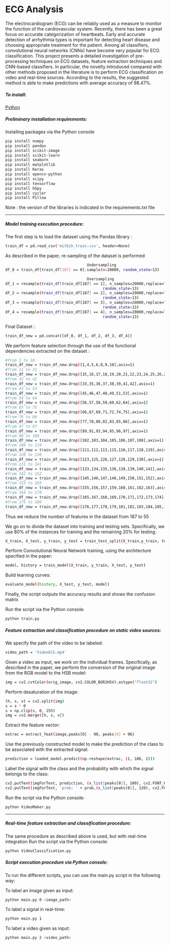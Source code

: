 # ECG Analysis
The electrocardiogram (ECG) can be reliably used as a measure to monitor the function of the cardiovascular system. Recently, there has been a great focus on accurate categorization of heartbeats. Early and accurate detection of arrhythmia types is important for detecting heart disease and choosing appropriate treatment for the patient. Among all classifiers, convolutional neural networks (CNNs) have become very popular for ECG classification. This project presents a detailed investigation of pre-processing techniques on ECG datasets, feature extraction techniques and CNN-based classifiers. In particular, the novelty introduced compared with other methods proposed in the literature is to perform ECG classification on video and real-time sources. According to the results, the suggested method is able to make predictions with average accuracy of 98.47%.

##### To install:
[Python](https://www.python.org/downloads/)

##### Preliminary installation requirements:
Installing packages via the Python console
```bash
pip install numpy
pip install pandas
pip install scikit-image
pip install scikit-learn
pip install seaborn
pip install matplotlib
pip install Keras
pip install opencv-python
pip install scipy
pip install tensorflow
pip install h5py
pip install cycler
pip install Pillow
```
Note : the version of the libraries is indicated in the requirements.txt file

---
##### Model training execution procedure: 
The first step is to load the dataset using the Pandas library : 
```bash
train_df = pd.read_csv('mitbih_train.csv', header=None)
```

As described in the paper, re-sampling of the dataset is performed
```bash
                                    Undersampling
df_0 = train_df[train_df[187] == 0].sample(n=20000, random_state=13)

                                    Oversampling
df_1 = resample(train_df[train_df[187] == 1], n_samples=20000,replace=True,
                                           random_state=13)
df_2 = resample(train_df[train_df[187] == 2], n_samples=20000,replace=True,
                                           random_state=13)
df_3 = resample(train_df[train_df[187] == 3], n_samples=20000,replace=True,
                                           random_state=13)
df_4 = resample(train_df[train_df[187] == 4], n_samples=20000,replace=True,
                                           random_state=13)
```
Final Dataset : 
```bash
train_df_new = pd.concat([df_0, df_1, df_2, df_3, df_4])
```
We perform feature selection through the use of the functional dependencies extracted on the dataset : 
```bash
#from 1 to 10
train_df_new = train_df_new.drop([1,4,5,6,8,9,10],axis=1)
#from 11 to 31
train_df_new = train_df_new.drop([15,16,17,18,19,20,21,22,23,24,25,26,27,28,29,30,31],axis=1)
#from 32 to 42
train_df_new = train_df_new.drop([33,35,36,37,38,39,41,42],axis=1)
#from 43 to 53
train_df_new = train_df_new.drop([45,46,47,48,49,51,53],axis=1)
#from 54 to 64
train_df_new = train_df_new.drop([56,57,58,59,60,62,64],axis=1)
#from 65 to 75
train_df_new = train_df_new.drop([66,67,69,71,72,74,75],axis=1)
#from 76 to 86
train_df_new = train_df_new.drop([77,78,80,82,83,85,86],axis=1)
#from 87 to 97
train_df_new = train_df_new.drop([89,91,93,94,95,96,97],axis=1)
#from 98 to 108
train_df_new = train_df_new.drop([102,103,104,105,106,107,108],axis=1)
#from 109 to 119
train_df_new = train_df_new.drop([111,112,113,115,116,117,118,119],axis=1)
#from 120 to 130
train_df_new = train_df_new.drop([123,125,126,127,128,129,130],axis=1)
#from 131 to 141
train_df_new = train_df_new.drop([133,134,135,136,138,139,140,141],axis=1)
#from 142 to 152
train_df_new = train_df_new.drop([145,146,147,148,149,150,151,152],axis=1)
#from 153 to 163
train_df_new = train_df_new.drop([155,156,157,159,160,161,162,163],axis=1)
#from 164 to 174
train_df_new = train_df_new.drop([165,167,168,169,170,171,172,173,174],axis=1)
#from 175 to 186
train_df_new = train_df_new.drop([176,177,178,179,181,182,183,184,185,186],axis=1)
```
Thus we reduce the number of features in the dataset from 187 to 55

We go on to divide the dataset into training and testing sets. Specifically, we use 80% of the instances for training and the remaining 20% for testing:
```bash
X_train, X_test, y_train, y_test = train_test_split(X_train,y_train, test_size = 0.2, random_state = 42)
```
Perform Convolutional Neural Network training, using the architecture specified in the paper:
```bash
model, history = train_model(X_train, y_train, X_test, y_test)
```
Build learning curves: 
```bash
evaluate_model(history, X_test, y_test, model)
```
Finally, the script outputs the accuracy results and shows the confusion matrix

Run the script via the Python console:
```bash
python train.py
```
##### Feature extraction and classification procedure on static video sources: 
We specify the path of the video to be labeled:
```bash
video_path = 'VideoECG.mp4'
```
Given a video as input, we work on the individual frames. Specifically, as described in the paper, we perform the conversion of the original image from the RGB model to the HSB model:
```bash
img = cv2.cvtColor(orig_image, cv2.COLOR_BGR2HSV).astype("float32")
```
Perform desaturation of the image: 
```bash
(h, s, v) = cv2.split(img)
s = s * 0
s = np.clip(s, 0, 255)
img = cv2.merge([h, s, v])
```
Extract the feature vector:
```bash
extrac = extract_feat(image,peaks[0] - 90, peaks[0] + 96)
```
Use the previously constructed model to make the prediction of the class to be associated with the extracted signal: 
```bash
prediction = loaded_model.predict(np.reshape(extrac, (1, 186, 1)))
```
Label the signal with the class and the probability with which the signal belongs to the class:
```bash
cv2.putText(imgForText, prediction, (x_list[peaks[0]], 100), cv2.FONT_HERSHEY_SIMPLEX, 0.7, 0)
cv2.putText(imgForText, 'prob: ' + prob,(x_list[peaks[0]], 120), cv2.FONT_HERSHEY_SIMPLEX, 0.4,0)
```
Run the script via the Python console:
```bash
python VideoMaker.py
```
---
##### Real-time feature extraction and classification procedure:
The same procedure as described above is used, but with real-time integration
Run the script via the Python console:
```bash
python VideoClassification.py
```
##### Script execution procedure via Python console:
To run the different scripts, you can use the main.py script in the following way:

To label an image given as input:
```bash
python main.py 0 <image_path>
```

To label a signal in real-time:
```bash
python main.py 1
```

To label a video given as input:
```bash
python main.py 2 <video_path>
```
